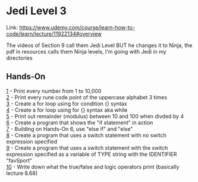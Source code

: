 # Jedi Level 3

Link: https://www.udemy.com/course/learn-how-to-code/learn/lecture/11922134#overview

The videos of Section 9 call them Jedi Level BUT he changes it to Ninja, the pdf in resources calls them Ninja levels, I'm going with Jedi in my directories

## Hands-On
[1](https://github.com/ryanclove/LearningGoProgramming/blob/master/Exercises/Jedi%20Level%2003/Hands-On%201/main.go) - Print every number from 1 to 10,000  
[2](https://github.com/ryanclove/LearningGoProgramming/blob/master/Exercises/Jedi%20Level%2003/Hands-On%202/main.go) - Print every rune code point of the uppercase alphabet 3 times  
[3](https://github.com/ryanclove/LearningGoProgramming/blob/master/Exercises/Jedi%20Level%2003/Hands-On%203/main.go) - Create a for loop using for condition {} syntax  
[4](https://github.com/ryanclove/LearningGoProgramming/blob/master/Exercises/Jedi%20Level%2003/Hands-On%204/main.go) - Create a for loop using for {} syntax aka while  
[5](https://github.com/ryanclove/LearningGoProgramming/blob/master/Exercises/Jedi%20Level%2003/Hands-On%205/main.go) - Print out remainder (modulus) between 10 and 100 when divded by 4  
[6](https://github.com/ryanclove/LearningGoProgramming/blob/master/Exercises/Jedi%20Level%2003/Hands-On%206/main.go) - Create a program that shows the "if statement" in action  
[7](https://github.com/ryanclove/LearningGoProgramming/blob/master/Exercises/Jedi%20Level%2003/Hands-On%207/main.go) - Building on Hands-On 6, use "else if" and "else"  
[8](https://github.com/ryanclove/LearningGoProgramming/blob/master/Exercises/Jedi%20Level%2003/Hands-On%208/main.go) - Create a program that uses a switch statement with no switch expression specified  
[9](https://github.com/ryanclove/LearningGoProgramming/blob/master/Exercises/Jedi%20Level%2003/Hands-On%209/main.go) - Create a program that uses a switch statement with the switch expression specified as a variable of TYPE string with the IDENTIFIER "favSport"  
[10](https://github.com/ryanclove/LearningGoProgramming/blob/master/Exercises/Jedi%20Level%2003/Hands-On%2010/main.go) - Write down what the true/false and logic operators print (basically lecture 8.68)  
